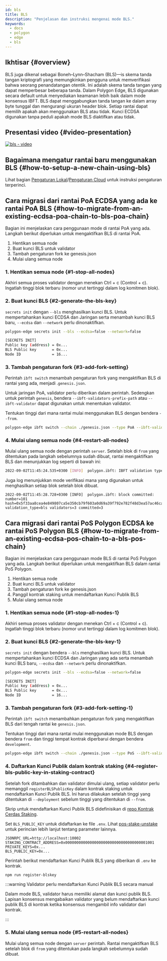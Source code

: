 ```yaml
---
id: bls
title: BLS
description: "Penjelasan dan instruksi mengenai mode BLS."
keywords:
  - docs
  - polygon
  - edge
  - bls
---
```


## Ikhtisar {#overview}

BLS juga dikenal sebagai Boneh–Lynn–Shacham (BLS)—is skema tanda tangan kriptografi yang memungkinkan pengguna untuk memverifikasi bahwa seorang penandatangan otentik. Ini adalah skema tanda tangan yang dapat memperbesar beberapa tanda. Dalam Polygon Edge, BLS digunakan secara default untuk menyediakan keamanan lebih baik dalam mode konsensus IBFT. BLS dapat menggabungkan tanda tangan ke dalam array byte tunggal dan mengurangi ukuran header blok. Setiap rantai dapat memilih apakah akan menggunakan BLS atau tidak. Kunci ECDSA digunakan tanpa peduli apakah mode BLS diaktifkan atau tidak.

## Presentasi video {#video-presentation}

[![bls - video](https://img.youtube.com/vi/HbUmZpALlqo/0.jpg)](https://www.youtube.com/watch?v=HbUmZpALlqo)

## Bagaimana mengatur rantai baru menggunakan BLS {#how-to-setup-a-new-chain-using-bls}

Lihat bagian [Pengaturan Lokal](/docs/edge/get-started/set-up-ibft-locally)/[Pengaturan Cloud](/docs/edge/get-started/set-up-ibft-on-the-cloud) untuk instruksi pengaturan terperinci.

## Cara migrasi dari rantai PoA ECDSA yang ada ke rantai PoA BLS {#how-to-migrate-from-an-existing-ecdsa-poa-chain-to-bls-poa-chain}

Bagian ini menjelaskan cara penggunaan mode di rantai PoA yang ada.
Langkah berikut diperlukan untuk mengaktifkan BLS di rantai PoA.

1. Hentikan semua node
2. Buat kunci BLS untuk validator
3. Tambah pengaturan fork ke genesis.json
4. Mulai ulang semua node

### 1. Hentikan semua node {#1-stop-all-nodes}

Akhiri semua proses validator dengan menekan Ctrl + c (Control + c). Ingatlah tinggi blok terbaru (nomor urut tertinggi dalam log komitmen blok).

### 2. Buat kunci BLS {#2-generate-the-bls-key}

`secrets init` dengan `--bls` menghasilkan kunci BLS. Untuk mempertahankan kunci ECDSA dan Jaringan serta menambah kunci BLS baru, `--ecdsa` dan `--network` perlu dinonaktifkan.

```bash
polygon-edge secrets init --bls --ecdsa=false --network=false

[SECRETS INIT]
Public key (address) = 0x...
BLS Public key       = 0x...
Node ID              = 16...
```

### 3. Tambah pengaturan fork {#3-add-fork-setting}

Perintah `ibft switch` menambah pengaturan fork yang mengaktifkan BLS di rantai yang ada, menjadi .`genesis.json`.

Untuk jaringan PoA, validator perlu diberikan dalam perintah. Sedengkan untuk perintah `genesis`, bendera `--ibft-validators-prefix-path` atau `--ibft-validator` dapat digunakan untuk menentukan validator.

Tentukan tinggi dari mana rantai mulai menggunakan BLS dengan bendera `--from`.

```bash
polygon-edge ibft switch --chain ./genesis.json --type PoA --ibft-validator-type bls --ibft-validators-prefix-path test-chain- --from 100
```

### 4. Mulai ulang semua node {#4-restart-all-nodes}

Mulai ulang semua node dengan perintah `server`. Setelah blok di `from` yang ditentukan pada langkah sebelumnya sudah dibuat, rantai mengaktifkan BLS dan menunjukkan log seperti di bawah ini:

```bash
2022-09-02T11:45:24.535+0300 [INFO]  polygon.ibft: IBFT validation type switched: old=ecdsa new=bls
```

Juga log menunjukkan mode verifikasi mana yang digunakan untuk menghasilkan setiap blok setelah blok dibuat.

```
2022-09-02T11:45:28.728+0300 [INFO]  polygon.ibft: block committed: number=101 hash=0x5f33aa8cea4e849807ca5e350cb79f603a0d69a39f792e782f48d3ea57ac46ca validation_type=bls validators=3 committed=3
```

## Cara migrasi dari rantai PoS Polygon ECDSA ke rantai PoS Polygon BLS {#how-to-migrate-from-an-existing-ecdsa-pos-chain-to-a-bls-pos-chain}

Bagian ini menjelaskan cara penggunaan mode BLS di rantai PoS Polygon yang ada.
Langkah berikut diperlukan untuk mengaktifkan BLS dalam rantai PoS Polygon.

1. Hentikan semua node
2. Buat kunci BLS untuk validator
3. Tambah pengaturan fork ke genesis.json
4. Panggil kontrak staking untuk mendaftarkan Kunci Publik BLS
5. Mulai ulang semua node

### 1. Hentikan semua node {#1-stop-all-nodes-1}

Akhiri semua proses validator dengan menekan Ctrl + c (Control + c). Ingatlah tinggi blok terbaru (nomor urut tertinggi dalam log komitmen blok).

### 2. Buat kunci BLS {#2-generate-the-bls-key-1}

`secrets init` dengan bendera `--bls` menghasilkan kunci BLS. Untuk mempertahankan kunci ECDSA dan Jaringan yang ada serta menambah kunci BLS baru, `--ecdsa` dan `--network` perlu dinonaktifkan.

```bash
polygon-edge secrets init --bls --ecdsa=false --network=false

[SECRETS INIT]
Public key (address) = 0x...
BLS Public key       = 0x...
Node ID              = 16...
```

### 3. Tambah pengaturan fork {#3-add-fork-setting-1}

Perintah `ibft switch` menambahkan pengaturan fork yang mengaktifkan BLS dari tengah rantai ke `genesis.json`.

Tentukan tinggi dari mana rantai mulai menggunakan mode BLS dengan bendera `from` dan tinggi tempat kontrak diperbarui dengan bendera `development`.

```bash
polygon-edge ibft switch --chain ./genesis.json --type PoS --ibft-validator-type bls --deployment 50 --from 200
```

### 4. Daftarkan Kunci Publik dalam kontrak staking {#4-register-bls-public-key-in-staking-contract}

Setelah fork ditambahkan dan validator dimulai ulang, setiap validator perlu memanggil `registerBLSPublicKey` dalam kontrak staking untuk mendaftarkan Kunci Publik BLS. Ini harus dilakukan setelah tinggi yang ditentukan di `--deployment` sebelum tinggi yang ditentukan di `--from`.

Skrip untuk mendaftarkan Kunci Publik BLS didefinisikan di [repo Kontrak Cerdas Staking](https://github.com/0xPolygon/staking-contracts).

Set `BLS_PUBLIC_KEY` untuk didaftarkan ke file `.env`. Lihat [pos-stake-unstake](/docs/edge/consensus/pos-stake-unstake#setting-up-the-provided-helper-scripts) untuk perincian lebih lanjut tentang parameter lainnya.

```env
JSONRPC_URL=http://localhost:10002
STAKING_CONTRACT_ADDRESS=0x0000000000000000000000000000000000001001
PRIVATE_KEYS=0x...
BLS_PUBLIC_KEY=0x...
```

Perintah berikut mendaftarkan Kunci Publik BLS yang diberikan di `.env` ke kontrak.

```bash
npm run register-blskey
```

:::warning Validator perlu mendaftarkan Kunci Publik BLS secara manual

Dalam mode BLS, validator harus memiliki alamat dan kunci publik BLS. Lapisan konsensus mengabaikan validator yang belum mendaftarkan kunci publik BLS di kontrak ketika konsensus mengambil info validator dari kontrak.

:::

### 5. Mulai ulang semua node {#5-restart-all-nodes}

Mulai ulang semua node dengan `server` perintah. Rantai mengaktifkan BLS setelah blok di `from` yang ditentukan pada langkah sebelumnya sudah dibuat.
